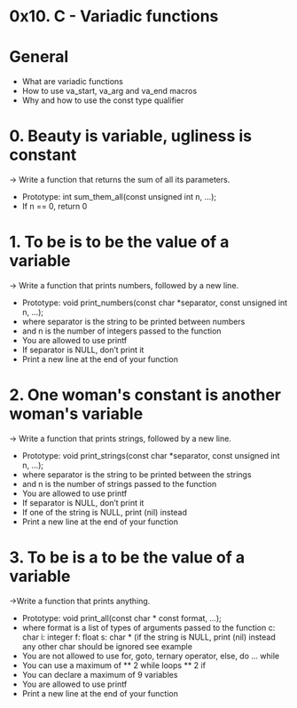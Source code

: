 # 0x10. C - Variadic functions

# General
* What are variadic functions
* How to use va_start, va_arg and va_end macros
* Why and how to use the const type qualifier

# 0. Beauty is variable, ugliness is constant
-> Write a function that returns the sum of all its parameters.

* Prototype: int sum_them_all(const unsigned int n, ...);
* If n == 0, return 0

# 1. To be is to be the value of a variable
-> Write a function that prints numbers, followed by a new line.

* Prototype: void print_numbers(const char *separator, const unsigned int n, ...);
* where separator is the string to be printed between numbers
* and n is the number of integers passed to the function
* You are allowed to use printf
* If separator is NULL, don’t print it
* Print a new line at the end of your function

# 2. One woman's constant is another woman's variable
-> Write a function that prints strings, followed by a new line.

* Prototype: void print_strings(const char *separator, const unsigned int n, ...);
* where separator is the string to be printed between the strings
* and n is the number of strings passed to the function
* You are allowed to use printf
* If separator is NULL, don’t print it
* If one of the string is NULL, print (nil) instead
* Print a new line at the end of your function

# 3. To be is a to be the value of a variable
->Write a function that prints anything.

* Prototype: void print_all(const char * const format, ...);
* where format is a list of types of arguments passed to the function
c: char
i: integer
f: float
s: char * (if the string is NULL, print (nil) instead
any other char should be ignored
see example
* You are not allowed to use for, goto, ternary operator, else, do ... while
* You can use a maximum of
** 2 while loops
** 2 if
* You can declare a maximum of 9 variables
* You are allowed to use printf
* Print a new line at the end of your function